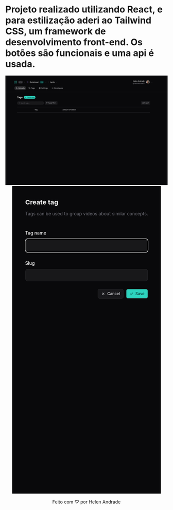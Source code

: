 # Projeto realizado utilizando React, e para estilização aderi ao Tailwind CSS, um framework de desenvolvimento front-end. Os botões são funcionais e uma api é usada.

<p align="center">
  <img src="./src/assets/1.png" alt="Imagem 1 do projeto">
  <img src="./src/assets/2.png" alt="Imagem 2 do projeto">
</p>

<p align="center">
  Feito com ♡ por Helen Andrade
</p>
